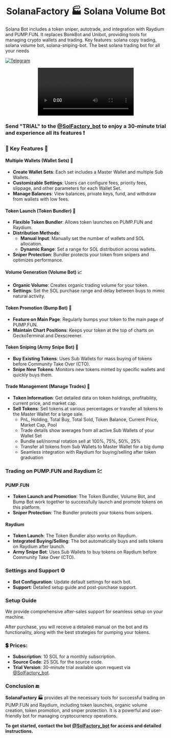 <h1  align="center"> SolanaFactory 🏭 Solana Volume Bot </h1>

Solana Bot includes a token sniper, autotrade, and integration with Raydium and PUMP.FUN. It replaces BonkBot and Unibot, providing tools for managing crypto wallets and trading. Key features: solana copy trading, solana volume bot, solana-sniping-bot. The best solana trading bot for all your needs


[![Telegram](https://img.shields.io/badge/Telegram-SolanaFactory-darkgreen?style=for-the-badge&logo=telegram&logoColor=white)](https://t.me/SolanaFactory)


<div align="center">
  <video src="https://github.com/SolApiDev/Solana-bot-factory/assets/170317926/a3e78c0d-1ff7-4967-82ae-36703e641a8a"/>
</div>


### Send "TRIAL" to the [@SolFactory_bot](https://t.me/SolFactory_bot) to enjoy a 30-minute trial and experience all its features ❗️

### 🔑 Key Features 🔑
#### Multiple Wallets (Wallet Sets) 📂

- **Create Wallet Sets**: Each set includes a Master Wallet and multiple Sub Wallets.
- **Customizable Settings**: Users can configure fees, priority fees, slippage, and other parameters for each Wallet Set.
- **Manage Balances**: View balances, private keys, fund, and withdraw from wallets with low fees.

#### Token Launch (Token Bundler) 🚀

- **Flexible Token Bundler**: Allows token launches on PUMP.FUN and Raydium. 
- **Distribution Methods**:
  - **Manual Input**: Manually set the number of wallets and SOL allocation.
  - **Dynamic Range**: Set a range for SOL distribution across wallets.
- **Sniper Protection**: Bundler protects your token from snipers and optimizes performance.

#### Volume Generation (Volume Bot) 📈

- **Organic Volume**: Creates organic trading volume for your token.
- **Settings**: Set the SOL purchase range and delay between buys to mimic natural activity.

#### Token Promotion (Bump Bot) 📣

- **Feature on Main Page**: Regularly bumps your token to the main page of PUMP.FUN.
- **Maintain Chart Positions**: Keeps your token at the top of charts on GeckoTerminal and Dexscreener.

#### Token Sniping (Army Snipe Bot) 🎯

- **Buy Existing Tokens**: Uses Sub Wallets for mass buying of tokens before Community Take Over (CTO).
- **Snipe New Tokens**: Monitors new tokens minted by specific wallets and quickly buys them.

#### Trade Management (Manage Trades) 💼

- **Token Information**: Get detailed data on token holdings, profitability, current price, and market cap.
- **Sell Tokens**: Sell tokens at various percentages or transfer all tokens to the Master Wallet for a large sale.
  - PnL, Holding, Total Buy, Total Sold, Token Balance, Current Price, Market Cap, Pool
  - Trade details show averages from all active Sub Wallets of your Wallet Set
  - Bundle sell/normal rotation sell at 100%, 75%, 50%, 25%
  - Transfer all tokens from Sub Wallets to Master Wallet for a big dump
  - Seamless integration with Raydium for buying/selling after token graduation

### Trading on PUMP.FUN and Raydium 💹

#### PUMP.FUN

- **Token Launch and Promotion**: The Token Bundler, Volume Bot, and Bump Bot work together to successfully launch and promote tokens on this platform.
- **Sniper Protection**: The Bundler protects your tokens from snipers.

#### Raydium

- **Token Launch**: The Token Bundler also works on Raydium.
- **Integrated Buying/Selling**: The bot automatically buys and sells tokens on Raydium after launch.
- **Army Snipe Bot**: Uses Sub Wallets to buy tokens on Raydium before Community Take Over (CTO).

### Settings and Support ⚙️

- **Bot Configuration**: Update default settings for each bot.
- **Support**: Detailed setup guide and post-purchase support.

### Setup Guide 
We provide comprehensive after-sales support for seamless setup on your machine.

After purchase, you will receive a detailed manual on the bot and its functionality, along with the best strategies for pumping your tokens.

### 💲 Prices:
- **Subscription**: 10 SOL for a monthly subscription.
- **Source Code**: 25 SOL for the source code.
- **Trial Version**: 30-minute trial available upon request via [@SolFactory_bot](https://t.me/SolFactory_bot).

### Conclusion 🔚
**SolanaFactory 🏭** provides all the necessary tools for successful trading on PUMP.FUN and Raydium, including token launches, organic volume creation, token promotion, and sniper protection. It is a powerful and user-friendly bot for managing cryptocurrency operations.

**To get started, contact the bot [@SolFactory_bot](https://t.me/SolFactory_bot) for access and detailed instructions.**


